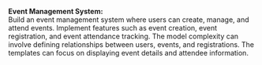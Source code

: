**Event Management System:**    
Build an event management system where users can create,
manage, and attend events. Implement features such as event creation, event registration,
and event attendance tracking. The model complexity can involve defining relationships
between users, events, and registrations. The templates can focus on displaying event details
and attendee information.